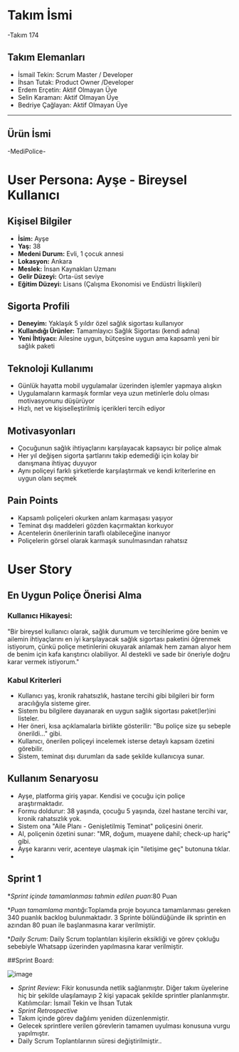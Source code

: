 # **Takım İsmi**
-Takım 174
## Takım Elemanları

* İsmail Tekin: Scrum Master / Developer
* İhsan Tutak: Product Owner /Developer
* Erdem Erçetin: Aktif Olmayan Üye 
* Selin Karaman: Aktif Olmayan Üye
* Bedriye Çağlayan: Aktif Olmayan Üye
---
 ## **Ürün İsmi**
-MediPolice-


# User Persona: Ayşe - Bireysel Kullanıcı

## Kişisel Bilgiler

* **İsim:** Ayşe
* **Yaş:** 38
* **Medeni Durum:** Evli, 1 çocuk annesi
* **Lokasyon:** Ankara
* **Meslek:** İnsan Kaynakları Uzmanı
* **Gelir Düzeyi:** Orta-üst seviye
* **Eğitim Düzeyi:** Lisans (Çalışma Ekonomisi ve Endüstri İlişkileri)

## Sigorta Profili

* **Deneyim:** Yaklaşık 5 yıldır özel sağlık sigortası kullanıyor
* **Kullandığı Ürünler:** Tamamlayıcı Sağlık Sigortası (kendi adına)
* **Yeni İhtiyacı:** Ailesine uygun, bütçesine uygun ama kapsamlı yeni bir sağlık paketi

## Teknoloji Kullanımı

* Günlük hayatta mobil uygulamalar üzerinden işlemler yapmaya alışkın
* Uygulamaların karmaşık formlar veya uzun metinlerle dolu olması motivasyonunu düşürüyor
* Hızlı, net ve kişiselleştirilmiş içerikleri tercih ediyor

## Motivasyonları

* Çocuğunun sağlık ihtiyaçlarını karşılayacak kapsayıcı bir poliçe almak
* Her yıl değişen sigorta şartlarını takip edemediği için kolay bir danışmana ihtiyaç duyuyor
* Aynı poliçeyi farklı şirketlerde karşılaştırmak ve kendi kriterlerine en uygun olanı seçmek

## Pain Points

* Kapsamlı poliçeleri okurken anlam karmaşası yaşıyor
* Teminat dışı maddeleri gözden kaçırmaktan korkuyor
* Acentelerin önerilerinin taraflı olabileceğine inanıyor
* Poliçelerin görsel olarak karmaşık sunulmasından rahatsız

# User Story

## En Uygun Poliçe Önerisi Alma

### Kullanıcı Hikayesi:

"Bir bireysel kullanıcı olarak, sağlık durumum ve tercihlerime göre benim ve ailemin ihtiyaçlarını en iyi karşılayacak sağlık sigortası paketini öğrenmek istiyorum, çünkü poliçe metinlerini okuyarak anlamak hem zaman alıyor hem de benim için kafa karıştırıcı olabiliyor. AI destekli ve sade bir öneriyle doğru karar vermek istiyorum."

### Kabul Kriterleri

* Kullanıcı yaş, kronik rahatsızlık, hastane tercihi gibi bilgileri bir form aracılığıyla sisteme girer.
* Sistem bu bilgilere dayanarak en uygun sağlık sigortası paket(ler)ini listeler.
* Her öneri, kısa açıklamalarla birlikte gösterilir: "Bu poliçe size şu sebeple önerildi..." gibi.
* Kullanıcı, önerilen poliçeyi incelemek isterse detaylı kapsam özetini görebilir.
* Sistem, teminat dışı durumları da sade şekilde kullanıcıya sunar.

## Kullanım Senaryosu

* Ayşe, platforma giriş yapar. Kendisi ve çocuğu için poliçe araştırmaktadır.
* Formu doldurur: 38 yaşında, çocuğu 5 yaşında, özel hastane tercihi var, kronik rahatsızlık yok.
* Sistem ona "Aile Planı - Genişletilmiş Teminat" poliçesini önerir.
* AI, poliçenin özetini sunar: "MR, doğum, muayene dahil; check-up hariç" gibi.
* Ayşe kararını verir, acenteye ulaşmak için "iletişime geç" butonuna tıklar.
* 
## **Sprint 1**

 **Sprint içinde tamamlanması tahmin edilen puan*:80 Puan
 
 **Puan tamamlama mantığı*:Toplamda proje boyunca tamamlanması gereken 340 puanlık backlog bulunmaktadır. 3 Sprinte bölündüğünde ilk sprintin en azından 80 puan ile başlanmasına karar verilmiştir.
 
 **Daily Scrum*: Daily Scrum toplantıları kişilerin eksikliği ve görev çokluğu sebebiyle Whatsapp üzerinden yapılmasına karar verilmiştir.

##Sprint Board:

 ![image](https://github.com/user-attachments/assets/43885820-cda7-46ea-8dcc-c6716ff468d9)
 * *Sprint Review*: Fikir konusunda netlik sağlanmıştır. Diğer takım üyelerine hiç bir şekilde ulaşılamayıp 2 kişi yapacak şekilde sprintler planlanmıştır. Katılımcılar: İsmail Tekin ve İhsan Tutak
 * *Sprint Retrospective*
 * Takım içinde görev dağılımı yeniden düzenlenmiştir.
 * Gelecek sprintlere verilen görevlerin tamamen uyulması konusuna vurgu yapılmıştır.
 * Daily Scrum Toplantılarının süresi değiştirilmiştir..

